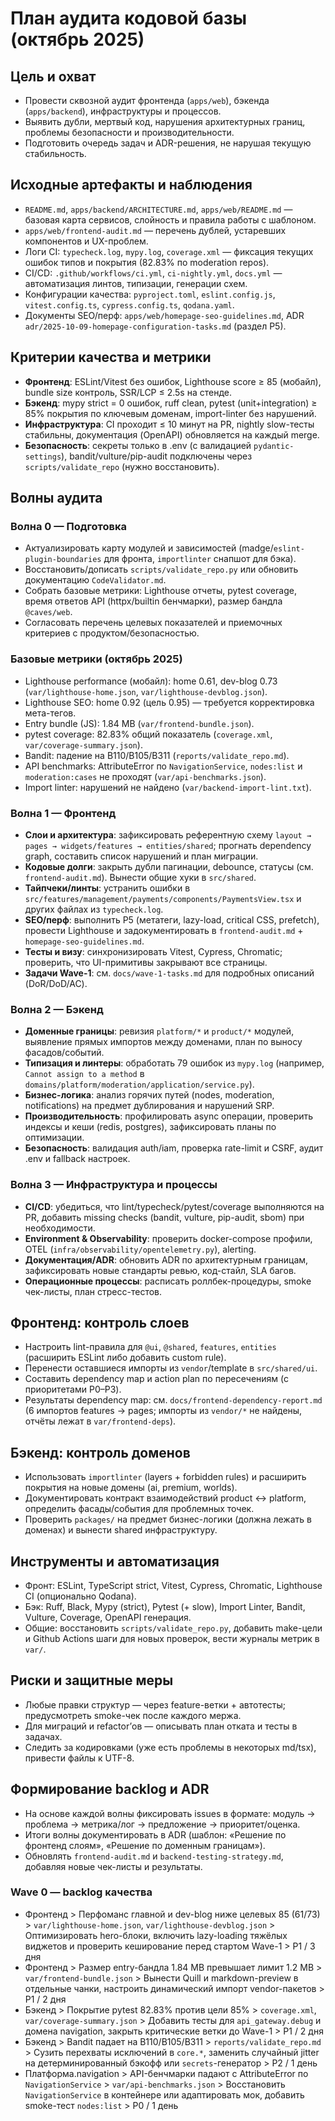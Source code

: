 ﻿# План аудита кодовой базы (октябрь 2025)

## Цель и охват
- Провести сквозной аудит фронтенда (`apps/web`), бэкенда (`apps/backend`), инфраструктуры и процессов.
- Выявить дубли, мертвый код, нарушения архитектурных границ, проблемы безопасности и производительности.
- Подготовить очередь задач и ADR-решения, не нарушая текущую стабильность.

## Исходные артефакты и наблюдения
- `README.md`, `apps/backend/ARCHITECTURE.md`, `apps/web/README.md` — базовая карта сервисов, слойность и правила работы с шаблоном.
- `apps/web/frontend-audit.md` — перечень дублей, устаревших компонентов и UX-проблем.
- Логи CI: `typecheck.log`, `mypy.log`, `coverage.xml` — фиксация текущих ошибок типов и покрытия (82.83% по moderation repos).
- CI/CD: `.github/workflows/ci.yml`, `ci-nightly.yml`, `docs.yml` — автоматизация линтов, типизации, генерации схем.
- Конфигурации качества: `pyproject.toml`, `eslint.config.js`, `vitest.config.ts`, `cypress.config.ts`, `qodana.yaml`.
- Документы SEO/перф: `apps/web/homepage-seo-guidelines.md`, ADR `adr/2025-10-09-homepage-configuration-tasks.md` (раздел P5).

## Критерии качества и метрики
- **Фронтенд**: ESLint/Vitest без ошибок, Lighthouse score ≥ 85 (мобайл), bundle size контроль, SSR/LCP ≤ 2.5s на стенде.
- **Бэкенд**: mypy strict = 0 ошибок, ruff clean, pytest (unit+integration) ≥ 85% покрытия по ключевым доменам, import-linter без нарушений.
- **Инфраструктура**: CI проходит ≤ 10 минут на PR, nightly slow-тесты стабильны, документация (OpenAPI) обновляется на каждый merge.
- **Безопасность**: секреты только в .env (с валидацией `pydantic-settings`), bandit/vulture/pip-audit подключены через `scripts/validate_repo` (нужно восстановить).

## Волны аудита
### Волна 0 — Подготовка
- Актуализировать карту модулей и зависимостей (madge/`eslint-plugin-boundaries` для фронта, `importlinter` снапшот для бэка).
- Восстановить/дописать `scripts/validate_repo.py` или обновить документацию `CodeValidator.md`.
- Собрать базовые метрики: Lighthouse отчеты, pytest coverage, время ответов API (httpx/builtin бенчмарки), размер бандла `@caves/web`.
- Согласовать перечень целевых показателей и приемочных критериев с продуктом/безопасностью.

### Базовые метрики (октябрь 2025)
- Lighthouse performance (мобайл): home 0.61, dev-blog 0.73 (`var/lighthouse-home.json`, `var/lighthouse-devblog.json`).
- Lighthouse SEO: home 0.92 (цель 0.95) — требуется корректировка мета-тегов.
- Entry bundle (JS): 1.84 MB (`var/frontend-bundle.json`).
- pytest coverage: 82.83% общий показатель (`coverage.xml`, `var/coverage-summary.json`).
- Bandit: падение на B110/B105/B311 (`reports/validate_repo.md`).
- API benchmarks: AttributeError по `NavigationService`, `nodes:list` и `moderation:cases` не проходят (`var/api-benchmarks.json`).
- Import linter: нарушений не найдено (`var/backend-import-lint.txt`).
### Волна 1 — Фронтенд
- **Слои и архитектура**: зафиксировать референтную схему `layout → pages → widgets/features → entities/shared`; прогнать dependency graph, составить список нарушений и план миграции.
- **Кодовые долги**: закрыть дубли пагинации, debounce, статусы (см. `frontend-audit.md`). Вынести общие хуки в `src/shared`.
- **Тайпчеки/линты**: устранить ошибки в `src/features/management/payments/components/PaymentsView.tsx` и других файлах из `typecheck.log`.
- **SEO/перф**: выполнить P5 (метатеги, lazy-load, critical CSS, prefetch), провести Lighthouse и задокументировать в `frontend-audit.md` + `homepage-seo-guidelines.md`.
- **Тесты и визу**: синхронизировать Vitest, Cypress, Chromatic; проверить, что UI-примитивы закрывают все страницы.
- **Задачи Wave-1**: см. `docs/wave-1-tasks.md` для подробных описаний (DoR/DoD/AC).

### Волна 2 — Бэкенд
- **Доменные границы**: ревизия `platform/*` и `product/*` модулей, выявление прямых импортов между доменами, план по выносу фасадов/событий.
- **Типизация и линтеры**: обработать 79 ошибок из `mypy.log` (например, `Cannot assign to a method` в `domains/platform/moderation/application/service.py`).
- **Бизнес-логика**: анализ горячих путей (nodes, moderation, notifications) на предмет дублирования и нарушений SRP.
- **Производительность**: профилировать async операции, проверить индексы и кеши (redis, postgres), зафиксировать планы по оптимизации.
- **Безопасность**: валидация auth/iam, проверка rate-limit и CSRF, аудит .env и fallback настроек.

### Волна 3 — Инфраструктура и процессы
- **CI/CD**: убедиться, что lint/typecheck/pytest/coverage выполняются на PR, добавить missing checks (bandit, vulture, pip-audit, sbom) при необходимости.
- **Environment & Observability**: проверить docker-compose профили, OTEL (`infra/observability/opentelemetry.py`), alerting.
- **Документация/ADR**: обновить ADR по архитектурным границам, зафиксировать новые стандарты ревью, код-стайл, SLA багов.
- **Операционные процессы**: расписать роллбек-процедуры, smoke чек-листы, план стресс-тестов.

## Фронтенд: контроль слоев
- Настроить lint-правила для `@ui`, `@shared`, `features`, `entities` (расширить ESLint либо добавить custom rule).
- Перенести оставшиеся импорты из `vendor`/template в `src/shared/ui`.
- Составить dependency map и action plan по пересечениям (с приоритетами P0–P3).
- Результаты dependency map: см. `docs/frontend-dependency-report.md` (6 импортов features → pages; импорты из `vendor/*` не найдены, отчёты лежат в `var/frontend-deps`).

## Бэкенд: контроль доменов
- Использовать `importlinter` (layers + forbidden rules) и расширить покрытия на новые домены (ai, premium, worlds).
- Документировать контракт взаимодействий product ↔ platform, определить фасады/события для проблемных точек.
- Проверить `packages/` на предмет бизнес-логики (должна лежать в доменах) и вынести shared инфраструктуру.

## Инструменты и автоматизация
- Фронт: ESLint, TypeScript strict, Vitest, Cypress, Chromatic, Lighthouse CI (опционально Qodana).
- Бэк: Ruff, Black, Mypy (strict), Pytest (+ slow), Import Linter, Bandit, Vulture, Coverage, OpenAPI генерация.
- Общие: восстановить `scripts/validate_repo.py`, добавить make-цели и Github Actions шаги для новых проверок, вести журналы метрик в `var/`.

## Риски и защитные меры
- Любые правки структур — через feature-ветки + автотесты; предусмотреть smoke-чек после каждого мержа.
- Для миграций и refactor’ов — описывать план отката и тесты в задачах.
- Следить за кодировками (уже есть проблемы в некоторых md/tsx), привести файлы к UTF-8.

## Формирование backlog и ADR
- На основе каждой волны фиксировать issues в формате: модуль → проблема → метрика/лог → предложение → приоритет/оценка.
- Итоги волны документировать в ADR (шаблон: «Решение по фронтенд слоям», «Решение по доменным границам»).
- Обновлять `frontend-audit.md` и `backend-testing-strategy.md`, добавляя новые чек-листы и результаты.

### Wave 0 — backlog качества
- Фронтенд > Перфоманс главной и dev-blog ниже целевых 85 (61/73) > `var/lighthouse-home.json`, `var/lighthouse-devblog.json` > Оптимизировать hero-блоки, включить lazy-loading тяжёлых виджетов и проверить кеширование перед стартом Wave-1 > P1 / 3 дня
- Фронтенд > Размер entry-бандла 1.84 MB превышает лимит 1.2 MB > `var/frontend-bundle.json` > Вынести Quill и markdown-preview в отдельные чанки, настроить динамический импорт vendor-пакетов > P1 / 2 дня
- Бэкенд > Покрытие pytest 82.83% против цели 85% > `coverage.xml`, `var/coverage-summary.json` > Добавить тесты для `api_gateway.debug` и домена navigation, закрыть критические ветки до Wave-1 > P1 / 2 дня
- Бэкенд > Bandit падает на B110/B105/B311 > `reports/validate_repo.md` > Сузить перехваты исключений в `core.*`, заменить случайный jitter на детерминированный бэкофф или `secrets`-генератор > P2 / 1 день
- Платформа.navigation > API-бенчмарки падают с AttributeError по `NavigationService` > `var/api-benchmarks.json` > Восстановить `NavigationService` в контейнере или адаптировать мок, добавить smoke-тест `nodes:list` > P0 / 1 день


